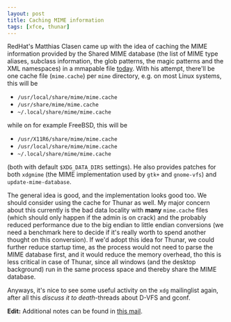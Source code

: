 ```yaml
---
layout: post
title: Caching MIME information
tags: [xfce, thunar]
---
```


RedHat's Matthias Clasen came up with the idea of caching the MIME information provided by the Shared MIME database (the list of MIME type aliases, subclass information, the glob patterns, the magic patterns and the XML namespaces) in a mmapable file <a href="http://lists.freedesktop.org/archives/xdg/2005-March/006386.html">today</a>. With his attempt, there'll be one cache file (<code>mime.cache</code>) per <code>mime</code> directory, e.g. on most Linux systems, this will be
<ul>   <li><code>/usr/local/share/mime/mime.cache</code></li>   <li><code>/usr/share/mime/mime.cache</code></li>   <li><code>~/.local/share/mime/mime.cache</code></li> </ul> while on for example FreeBSD, this will be
<ul>   <li><code>/usr/X11R6/share/mime/mime.cache</code></li>   <li><code>/usr/local/share/mime/mime.cache</code></li>   <li><code>~/.local/share/mime/mime.cache</code></li> </ul> (both with default <code>$XDG_DATA_DIRS</code> settings). He also provides patches for both <code>xdgmime</code> (the MIME implementation used by <code>gtk+</code> and <code>gnome-vfs</code>) and <code>update-mime-database</code>.

The general idea is good, and the implementation looks good too. We should consider using the cache for Thunar as well. My major concern about this currently is the bad data locality with <b>many</b> <code>mime.cache</code> files (which should only happen if the admin is on crack) and the probably reduced performance due to the big endian to little endian conversions (we need a benchmark here to decide if it's really worth to spend another thought on this conversion). If we'd adopt this idea for Thunar, we could further reduce startup time, as the process would not need to parse the MIME database first, and it would reduce the memory overhead, tho this is less critical in case of Thunar, since all windows (and the desktop background) run in the same process space and thereby share the MIME database.

Anyways, it's nice to see some useful activity on the <code>xdg</code> mailinglist again, after all this <i>discuss it to death</i>-threads about D-VFS and gconf.

<b>Edit:</b> Additional notes can be found in <a href="http://foo-projects.org/pipermail/thunar-dev/2005-March/000468.html">this mail</a>.


